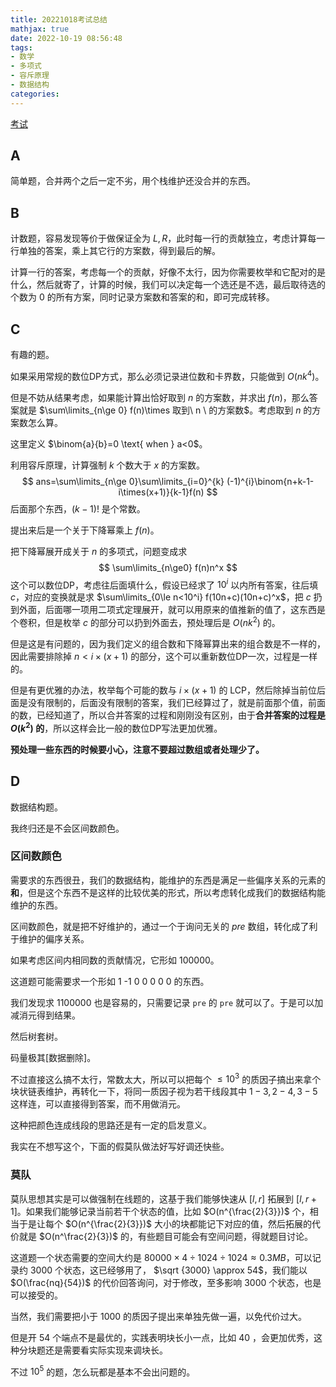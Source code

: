 ```yaml
---
title: 20221018考试总结
mathjax: true
date: 2022-10-19 08:56:48
tags:
- 数学
- 多项式
- 容斥原理
- 数据结构
categories:
---
```


[考试](https://local.cwoi.com.cn:8443/contest/C0137)

## A

简单题，合并两个之后一定不劣，用个栈维护还没合并的东西。

## B

计数题，容易发现等价于做保证全为 $L,R$，此时每一行的贡献独立，考虑计算每一行单独的答案，乘上其它行的方案数，得到最后的解。

计算一行的答案，考虑每一个的贡献，好像不太行，因为你需要枚举和它配对的是什么，然后就寄了，计算的时候，我们可以决定每一个选还是不选，最后取待选的个数为 $0$ 的所有方案，同时记录方案数和答案的和，即可完成转移。

## C

有趣的题。

如果采用常规的数位DP方式，那么必须记录进位数和卡界数，只能做到 $O(nk^4)$。

但是不妨从结果考虑，如果能计算出恰好取到 $n$ 的方案数，并求出 $f(n)$，那么答案就是 $\sum\limits_{n\ge 0} f(n)\times 取到\ n \ 的方案数$。考虑取到 $n$ 的方案数怎么算。

这里定义 $\binom{a}{b}=0 \text{ when } a<0$。

利用容斥原理，计算强制 $k$ 个数大于 $x$ 的方案数。
$$
ans=\sum\limits_{n\ge 0}\sum\limits_{i=0}^{k} (-1)^{i}\binom{n+k-1-i\times(x+1)}{k-1}f(n)
$$
后面那个东西，$(k-1)!$ 是个常数。

提出来后是一个关于下降幂乘上 $f(n)$。

把下降幂展开成关于 $n$ 的多项式，问题变成求
$$
\sum\limits_{n\ge0} f(n)n^x
$$
这个可以数位DP，考虑往后面填什么，假设已经求了 $10^i$ 以内所有答案，往后填 $c$，对应的变换就是求 $\sum\limits_{0\le n<10^i} f(10n+c)(10n+c)^x$，把 $c$ 扔到外面，后面哪一项用二项式定理展开，就可以用原来的值推新的值了，这东西是个卷积，但是枚举 $c$ 的部分可以扔到外面去，预处理后是 $O(nk^2)$ 的。

但是这是有问题的，因为我们定义的组合数和下降幂算出来的组合数是不一样的，因此需要排除掉 $n< i\times(x+1)$ 的部分，这个可以重新数位DP一次，过程是一样的。

但是有更优雅的办法，枚举每个可能的数与 $i\times(x+1)$ 的 LCP，然后除掉当前位后面是没有限制的，后面没有限制的答案，我们已经算过了，就是前面那个值，前面的数，已经知道了，所以合并答案的过程和刚刚没有区别，由于**合并答案的过程是 $O(k^2)$ 的**，所以这样会比一般的数位DP写法更加优雅。

**预处理一些东西的时候要小心，注意不要超过数组或者处理少了。** 

## D

数据结构题。

我终归还是不会区间数颜色。

### 区间数颜色

需要求的东西很丑，我们的数据结构，能维护的东西是满足一些偏序关系的元素的**和**，但是这个东西不是这样的比较优美的形式，所以考虑转化成我们的数据结构能维护的东西。

区间数颜色，就是把不好维护的，通过一个于询问无关的 $pre$ 数组，转化成了利于维护的偏序关系。

如果考虑区间内相同数的贡献情况，它形如 $100000$。

这道题可能需要求一个形如 $\text{1 -1 0 0 0 0 0}$ 的东西。

我们发现求 $1100000$ 也是容易的，只需要记录 `pre` 的 `pre` 就可以了。于是可以加减消元得到结果。

然后树套树。

码量极其[数据删除]。

不过直接这么搞不太行，常数太大，所以可以把每个 $\le 10^3$ 的质因子搞出来拿个块状链表维护，再转化一下，将同一质因子视为若干线段其中 $1-3,2-4,3-5$ 这样连，可以直接得到答案，而不用做消元。

这种把颜色连成线段的思路还是有一定的启发意义。

我实在不想写这个，下面的假莫队做法好写好调还快些。

### 莫队

莫队思想其实是可以做强制在线题的，这基于我们能够快速从 $[l,r]$ 拓展到 $[l,r+1]$。如果我们能够记录当前若干个状态的值，比如 $O(n^{\frac{2}{3}})$ 个，相当于是让每个 $O(n^{\frac{2}{3}})$ 大小的块都能记下对应的值，然后拓展的代价就是 $O(n^\frac{2}{3})$ 的，有些题目可能会有空间问题，得就题目讨论。

这道题一个状态需要的空间大约是 $80000\times 4 \div 1024\div1024\approx 0.3 MB$，可以记录约 $3000$ 个状态，这已经够用了， $\sqrt {3000} \approx 54$，我们能以 $O(\frac{nq}{54})$  的代价回答询问，对于修改，至多影响 $3000$ 个状态，也是可以接受的。

当然，我们需要把小于 $1000$ 的质因子提出来单独先做一遍，以免代价过大。

但是开 $54$ 个端点不是最优的，实践表明块长小一点，比如 $40$ ，会更加优秀，这种分块题还是需要看实际实现来调块长。

不过 $10^5$ 的题，怎么玩都是基本不会出问题的。

